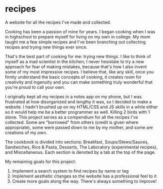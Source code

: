 # recipes
A website for all the recipes I've made and collected.

Cooking has been a passion of mine for years. I began cooking when I was in highschool to prepare myself for living on my own in college. My mom taught me a few simple recipes and I've been branching out collecting recipes and trying new things ever since.

That's the best part of cooking for me: trying new things. I like to think of myself as a mad scientist in the kitchen; I never hesistate to try a new approach for fear of making mistakes, because that's how I also invent some of my most impressive recipes. I believe that, like any skill, once you firmly understand the basic concepts of cooking, it creates room for creativity and ingenuity and you can make something truly wonderful that you're proud to call your own.

I originally kept all my recipes in a notes app on my phone, but I was frustrated at how disorganized and lengthy it was, so I decided to make a website. I hadn't brushed up on my HTML/CSS and JS skills in a while either so it would help me be a better programmer as well. Killing 2 birds with 1 stone. This project serves as a compendium for all the recipes I've collected. Some are "borrowed" from others (credit is given where appropriate), some were passed down to me by my mother, and some are creations of my own.

The cookbook is divided into sections: Breakfast, Soups/Stews/Sauces, Sandwiches, Rice & Pasta, Desserts, The Laboratory (experimental recipes), and Miscellaneous. Each section is denoted by a tab at the top of the page.

My remaining goals for this project:
1. Implement a search system to find recipes by name or tag
2. Implement aesthetic changes so the website has a professional feel to it
3. Create more goals along the way. There's always something to improve!
